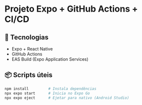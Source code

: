 # Projeto Expo + GitHub Actions + CI/CD

## 🚀 Tecnologias
- Expo + React Native
- GitHub Actions
- EAS Build (Expo Application Services)

## 📦 Scripts úteis

```bash
npm install         # Instala dependências
npx expo start      # Inicia no Expo Go
npx expo eject      # Ejetar para nativo (Android Studio)

